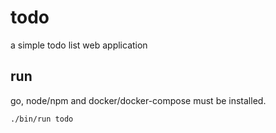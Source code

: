 todo
====

a simple todo list web application

## run

go, node/npm and docker/docker-compose must be installed.

`./bin/run todo`